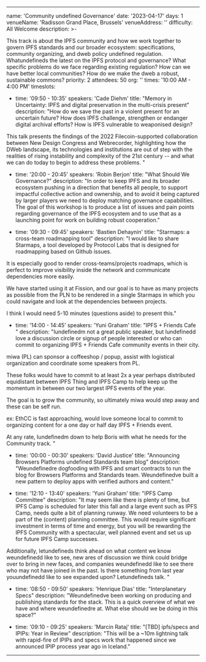 ---

name: 'Community undefined Governance'
date: '2023-04-17'
days: 1
venueName: 'Radisson Grand Place, Brussels'
venueAddress: ''
difficulty: All Welcome
description: >-
  
This track is about the IPFS community and how we work together to govern IPFS standards and our broader ecosystem: specifications, community organizing, and dweb policy undefined regulation. Whatundefineds the latest on the IPFS protocol and governance? What specific problems do we face regarding existing regulation? How can we have better local communities? How do we make the dweb a robust, sustainable commons?
priority: 2
attendees: 50
org: ''
times: '10:00 AM - 4:00 PM'
timeslots:

  - time: '09:50 - 10:35'
    speakers: 'Cade Diehm'
    title: "Memory in Uncertainty: IPFS and digital preservation in the multi-crisis present"
    description: "How do we save the past in a violent present for an uncertain future? How does IPFS challenge, strengthen or endanger digital archival efforts? How is IPFS vulnerable to weaponised design? 

This talk presents the findings of the 2022 Filecoin-supported collaboration between New Design Congress and Webrecorder, highlighting how the DWeb landscape, its technologies and institutions are out of step with the realities of rising instability and complexity of the 21st century -- and what we can do today to begin to address these problems. "

  - time: '20:00 - 20:45'
    speakers: 'Robin Berjon'
    title: "What Should We Governance?"
    description: "In order to keep IPFS and its broader ecosystem pushing in a direction that benefits all people, to support impactful collective action and ownership, and to avoid it being captured by larger players we need to deploy matching governance capabilities. The goal of this workshop is to produce a list of issues and pain points regarding governance of the IPFS ecosystem and to use that as a launching point for work on building robust cooperation."

  - time: '09:30 - 09:45'
    speakers: 'Bastien Dehaynin'
    title: "Starmaps: a cross-team roadmapping tool"
    description: "I would like to share Starmaps, a tool developed by Protocol Labs that is designed for roadmapping based on Github issues. 

It is especially good to render cross-teams/projects roadmaps, which is perfect to improve visibility inside the network and communicate dependencies more easily. 

We have started using it at Fission, and our goal is to have as many projects as possible from the PLN to be rendered in a single Starmaps in which you could navigate and look at the dependencies between projects.

I think I would need 5-10 minutes (questions aside) to present this."

  - time: '14:00 - 14:45'
    speakers: 'Yuni Graham'
    title: "IPFS + Friends Cafe "
    description: "Iundefinedm not a great public speaker, but Iundefinedd love a discussion circle or signup of people interested or who can commit to organizing IPFS + Friends Cafe community events in their city. 

miwa (PL) can sponsor a coffeeshop / popup, assist with logistical organization and coordinate some speakers from PL. 

These folks would have to commit to at least 2x a year perhaps distributed equidistant between IPFS Thing and IPFS Camp to help keep up the momentum in between our two largest IPFS events of the year. 

The goal is to grow the community, so ultimately miwa would step away and these can be self run. 

ex: EthCC is fast approaching, would love someone local to commit to organizing content for a one day or half day IPFS + Friends event. 

At any rate, Iundefinedm down to help Boris with what he needs for the Community track. "

  - time: '00:00 - 00:30'
    speakers: 'David Justice'
    title: "Announcing Browsers Platforms undefined Standards team blog"
    description: "Weundefinedre dogfooding with IPFS and smart contracts to run the blog for Browsers Platforms and Standards team. Weundefinedve built a new pattern to deploy apps with verified authors and content."

  - time: '12:10 - 13:40'
    speakers: 'Yuni Graham'
    title: "IPFS Camp Committee"
    description: "It may seem like there is plenty of time, but IPFS Camp is scheduled for later this fall and a large event such as IPFS Camp, needs quite a bit of planning runway. We need volunteers to be a part of the (content) planning committee. This would require significant investment in terms of time and energy, but you will be rewarding the IPFS Community with a spectacular, well planned event and set us up for future IPFS Camp successes. 

Additionally, letundefineds think ahead on what content we know weundefinedd like to see, new ares of discussion we think could bridge over to bring in new faces, and companies weundefinedd like to see there who may not have joined in the past. Is there something from last year youundefinedd like to see expanded upon? Letundefineds talk. "

  - time: '08:50 - 09:50'
    speakers: 'Henrique Dias'
    title: "Interplanetary Specs"
    description: "Weundefinedve been working on producing and publishing standards for the stack. This is a quick overview of what we have and where weundefinedre at. What else should we be doing in this space?"

  - time: '09:10 - 09:25'
    speakers: 'Marcin Rataj'
    title: "[TBD] ipfs/specs and IPIPs: Year in Review"
    description: "This will be a ~10m lightning talk with rapid-fire of IPIPs and specs work that happened since we announced IPIP process year ago in Iceland."

---